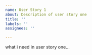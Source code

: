 ```yaml
---
name: User Story 1
about: Description of user story one
title: ''
labels: ''
assignees: ''

---
```


what i need in user story one...
